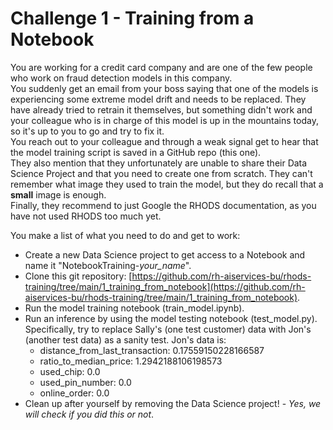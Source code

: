 # Challenge 1 - Training from a Notebook

You are working for a credit card company and are one of the few people who work on fraud detection models in this company.  
You suddenly get an email from your boss saying that one of the models is experiencing some extreme model drift and needs to be replaced. They have already tried to retrain it themselves, but something didn't work and your colleague who is in charge of this model is up in the mountains today, so it's up to you to go and try to fix it.  
You reach out to your colleague and through a weak signal get to hear that the model training script is saved in a GitHub repo (this one).  
They also mention that they unfortunately are unable to share their Data Science Project and that you need to create one from scratch. They can't remember what image they used to train the model, but they do recall that a **small** image is enough.  
Finally, they recommend to just Google the RHODS documentation, as you have not used RHODS too much yet.  

You make a list of what you need to do and get to work:

- Create a new Data Science project to get access to a Notebook and name it "NotebookTraining-*your_name*".
- Clone this git repository: [https://github.com/rh-aiservices-bu/rhods-training/tree/main/1_training_from_notebook](https://github.com/rh-aiservices-bu/rhods-training/tree/main/1_training_from_notebook).
- Run the model training notebook (train_model.ipynb).
- Run an inference by using the model testing notebook (test_model.py). Specifically, try to replace Sally's (one test customer) data with Jon's (another test data) as a sanity test. Jon's data is:
    - distance_from_last_transaction: 0.17559150228166587
    - ratio_to_median_price: 1.2942188106198573
    - used_chip: 0.0
    - used_pin_number: 0.0
    - online_order: 0.0
- Clean up after yourself by removing the Data Science project! - *Yes, we will check if you did this or not*.
